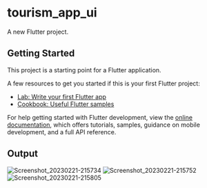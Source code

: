 # tourism_app_ui

A new Flutter project.

## Getting Started

This project is a starting point for a Flutter application.

A few resources to get you started if this is your first Flutter project:

- [Lab: Write your first Flutter app](https://docs.flutter.dev/get-started/codelab)
- [Cookbook: Useful Flutter samples](https://docs.flutter.dev/cookbook)

For help getting started with Flutter development, view the
[online documentation](https://docs.flutter.dev/), which offers tutorials,
samples, guidance on mobile development, and a full API reference.
<h2>Output</h2>

![Screenshot_20230221-215734](https://user-images.githubusercontent.com/115337593/220406860-07e5143c-5258-476a-bc9c-25d72e8c80c0.png)
![Screenshot_20230221-215752](https://user-images.githubusercontent.com/115337593/220406928-5b56f2c9-8015-4213-baed-c17bafedd46f.png)
![Screenshot_20230221-215805](https://user-images.githubusercontent.com/115337593/220406979-eb95d368-7361-46e9-9c75-7e9f7d55fc94.png)
